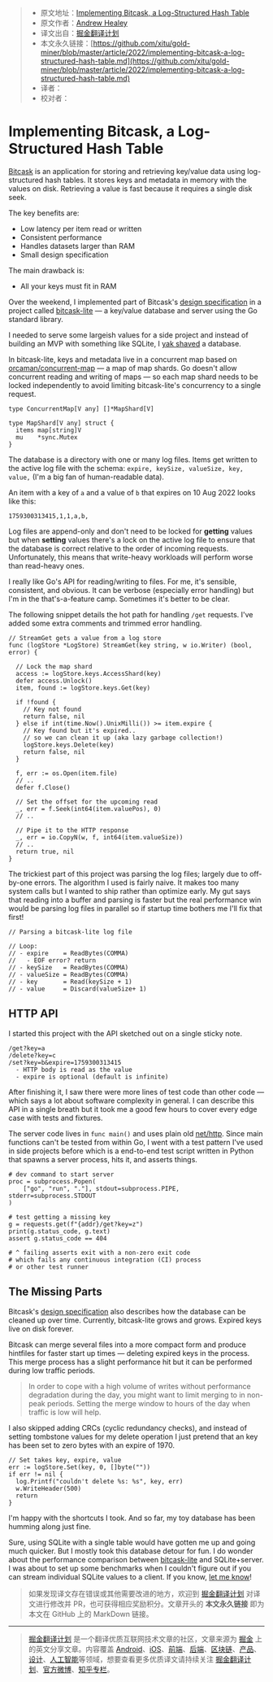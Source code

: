 > * 原文地址：[Implementing Bitcask, a Log-Structured Hash Table](https://healeycodes.com/implementing-bitcask-a-log-structured-hash-table)
> * 原文作者：[Andrew Healey](https://healeycodes.com/)
> * 译文出自：[掘金翻译计划](https://github.com/xitu/gold-miner)
> * 本文永久链接：[https://github.com/xitu/gold-miner/blob/master/article/2022/implementing-bitcask-a-log-structured-hash-table.md](https://github.com/xitu/gold-miner/blob/master/article/2022/implementing-bitcask-a-log-structured-hash-table.md)
> * 译者：
> * 校对者：

# Implementing Bitcask, a Log-Structured Hash Table

[Bitcask](https://en.wikipedia.org/wiki/Bitcask) is an application for storing and retrieving key/value data using log-structured hash tables. It stores keys and metadata in memory with the values on disk. Retrieving a value is fast because it requires a single disk seek.

The key benefits are:

* Low latency per item read or written
* Consistent performance
* Handles datasets larger than RAM
* Small design specification

The main drawback is:

* All your keys must fit in RAM

Over the weekend, I implemented part of Bitcask's [design specification](https://riak.com/assets/bitcask-intro.pdf) in a project called [bitcask-lite](https://github.com/healeycodes/bitcask-lite) — a key/value database and server using the Go standard library.

I needed to serve some largeish values for a side project and instead of building an MVP with something like SQLite, I [yak shaved](https://seths.blog/2005/03/dont_shave_that/) a database.

In bitcask-lite, keys and metadata live in a concurrent map based on [orcaman/concurrent-map](https://github.com/orcaman/concurrent-map) — a map of map shards. Go doesn't allow concurrent reading and writing of maps — so each map shard needs to be locked independently to avoid limiting bitcask-lite's concurrency to a single request.

```
type ConcurrentMap[V any] []*MapShard[V]

type MapShard[V any] struct {
  items map[string]V
  mu    *sync.Mutex
}
```

The database is a directory with one or many log files. Items get written to the active log file with the schema: `expire, keySize, valueSize, key, value,` (I'm a big fan of human-readable data).

An item with a key of `a` and a value of `b` that expires on 10 Aug 2022 looks like this:

```
1759300313415,1,1,a,b,
```

Log files are append-only and don't need to be locked for **getting** values but when **setting** values there's a lock on the active log file to ensure that the database is correct relative to the order of incoming requests. Unfortunately, this means that write-heavy workloads will perform worse than read-heavy ones.

I really like Go's API for reading/writing to files. For me, it's sensible, consistent, and obvious. It can be verbose (especially error handling) but I'm in the that's-a-feature camp. Sometimes it's better to be clear.

The following snippet details the hot path for handling `/get` requests. I've added some extra comments and trimmed error handling.

```
// StreamGet gets a value from a log store
func (logStore *LogStore) StreamGet(key string, w io.Writer) (bool, error) {

  // Lock the map shard
  access := logStore.keys.AccessShard(key)
  defer access.Unlock()
  item, found := logStore.keys.Get(key)

  if !found {
    // Key not found
    return false, nil
  } else if int(time.Now().UnixMilli()) >= item.expire {
    // Key found but it's expired..
    // so we can clean it up (aka lazy garbage collection!)
    logStore.keys.Delete(key)
    return false, nil
  }

  f, err := os.Open(item.file)
  // ..
  defer f.Close()

  // Set the offset for the upcoming read
  _, err = f.Seek(int64(item.valuePos), 0)
  // ..

  // Pipe it to the HTTP response
  _, err = io.CopyN(w, f, int64(item.valueSize))
  // .. 
  return true, nil
}
```

The trickiest part of this project was parsing the log files; largely due to off-by-one errors. The algorithm I used is fairly naive. It makes too many system calls but I wanted to ship rather than optimize early. My gut says that reading into a buffer and parsing is faster but the real performance win would be parsing log files in parallel so if startup time bothers me I'll fix that first!

```
// Parsing a bitcask-lite log file

// Loop:
// - expire    = ReadBytes(COMMA)
//   - EOF error? return
// - keySize   = ReadBytes(COMMA)
// - valueSize = ReadBytes(COMMA)
// - key       = Read(keySize + 1)
// - value     = Discard(valueSize+ 1)
```

## HTTP API

I started this project with the API sketched out on a single sticky note.

```
/get?key=a
/delete?key=c
/set?key=b&expire=1759300313415
  - HTTP body is read as the value
  - expire is optional (default is infinite)
```

After finishing it, I saw there were more lines of test code than other code — which says a lot about software complexity in general. I can describe this API in a single breath but it took me a good few hours to cover every edge case with tests and fixtures.

The server code lives in `func main()` and uses plain old [net/http](https://pkg.go.dev/net/http). Since main functions can't be tested from within Go, I went with a test pattern I've used in side projects before which is a end-to-end test script written in Python that spawns a server process, hits it, and asserts things.

```
# dev command to start server
proc = subprocess.Popen(
    ["go", "run", "."], stdout=subprocess.PIPE, stderr=subprocess.STDOUT
)

# test getting a missing key
g = requests.get(f"{addr}/get?key=z")
print(g.status_code, g.text)
assert g.status_code == 404

# ^ failing asserts exit with a non-zero exit code
# which fails any continuous integration (CI) process
# or other test runner
```

## The Missing Parts

Bitcask's [design specification](https://riak.com/assets/bitcask-intro.pdf) also describes how the database can be cleaned up over time. Currently, bitcask-lite grows and grows. Expired keys live on disk forever.

Bitcask can merge several files into a more compact form and produce hintfiles for faster start up times — deleting expired keys in the process. This merge process has a slight performance hit but it can be performed during low traffic periods.

> In order to cope with a high volume of writes without performance degradation during the day, you might want to limit merging to in non-peak periods. Setting the merge window to hours of the day when traffic is low will help.

I also skipped adding CRCs (cyclic redundancy checks), and instead of setting tombstone values for my delete operation I just pretend that an key has been set to zero bytes with an expire of 1970.

```
// Set takes key, expire, value
err := logStore.Set(key, 0, []byte(""))
if err != nil {
  log.Printf("couldn't delete %s: %s", key, err)
  w.WriteHeader(500)
  return
}
```

I'm happy with the shortcuts I took. And so far, my toy database has been humming along just fine.

Sure, using SQLite with a single table would have gotten me up and going much quicker. But I mostly took this database detour for fun. I do wonder about the performance comparison between [bitcask-lite](https://github.com/healeycodes/bitcask-lite) and SQLite+server. I was about to set up some benchmarks when I couldn't figure out if you can stream individual SQLite values to a client. If you know, [let me know](mailto:healeycodes@gmail.com)!

> 如果发现译文存在错误或其他需要改进的地方，欢迎到 [掘金翻译计划](https://github.com/xitu/gold-miner) 对译文进行修改并 PR，也可获得相应奖励积分。文章开头的 **本文永久链接** 即为本文在 GitHub 上的 MarkDown 链接。

---

> [掘金翻译计划](https://github.com/xitu/gold-miner) 是一个翻译优质互联网技术文章的社区，文章来源为 [掘金](https://juejin.im) 上的英文分享文章。内容覆盖 [Android](https://github.com/xitu/gold-miner#android)、[iOS](https://github.com/xitu/gold-miner#ios)、[前端](https://github.com/xitu/gold-miner#前端)、[后端](https://github.com/xitu/gold-miner#后端)、[区块链](https://github.com/xitu/gold-miner#区块链)、[产品](https://github.com/xitu/gold-miner#产品)、[设计](https://github.com/xitu/gold-miner#设计)、[人工智能](https://github.com/xitu/gold-miner#人工智能)等领域，想要查看更多优质译文请持续关注 [掘金翻译计划](https://github.com/xitu/gold-miner)、[官方微博](http://weibo.com/juejinfanyi)、[知乎专栏](https://zhuanlan.zhihu.com/juejinfanyi)。
